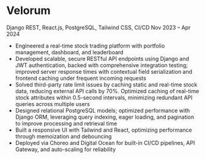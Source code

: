 # Velorum

Django REST, React.js, PostgreSQL, Tailwind CSS, CI/CD Nov 2023 – Apr 2024
- Engineered a real-time stock trading platform with portfolio management, dashboard, and leaderboard
- Developed scalable, secure RESTful API endpoints using Django and JWT authentication, backed with
comprehensive integration testing; improved server response times with contextual field serialization and frontend
caching under frequent incoming requests
- Solved third-party rate limit issues by caching static and real-time stock data, reducing external API calls by 70%.
Optimized caching of real-time stock attributes within 0.5-second intervals, minimizing redundant API queries
across multiple users
- Designed relational PostgreSQL models; optimized performance with Django ORM, leveraging query indexing,
eager loading, and pagination to improve processing and retrieval time
- Built a responsive UI with Tailwind and React, optimizing performance through memoization and debouncing
- Deployed via Choreo and Digital Ocean for built-in CI/CD pipelines, API Gateway, and auto-scaling for reliability
